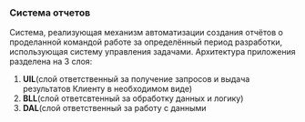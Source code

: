 ### Система отчетов
Система, реализующая механизм автоматизации создания отчётов о проделанной командой работе за определённый период разработки, использующая систему управления задачами.
Архитектура приложения разделена на 3 слоя: 
1. **UIL**(слой ответственный за получение запросов и выдача результатов Клиенту в необходимом виде) 
2. **BLL**(слой ответсвтенный за обработку данных и логику)
3. **DAL**(слой ответственный за работу с данными
